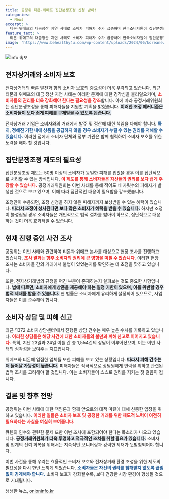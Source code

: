 ```yaml
---
title: 공정위 티몬·위메프 집단분쟁조정 신청 받아!
categories:
  - News
excerpt: >
  티몬·위메프의 대금정산 지연 사태로 소비자 피해자 수가 급증하며 한국소비자원이 집단분쟁조정에 나선다. 공정위가 현장조사에 착수한 가운데, 과거 사례와 다르게 문제 해결이 가능할지 주목된다.
feature_text: >
  티몬·위메프의 대금정산 지연 사태로 소비자 피해자 수가 급증하며 한국소비자원이 집단분쟁조정에 나선다. 공정위가 현장조사에 착수한 가운데, 과거 사례와 다르게 문제 해결이 가능할지 주목된다.
image: 'https://www.behealthy4u.com/wp-content/uploads/2024/06/koreanews.jpg'
---
```


<p><img src="https://www.behealthy4u.com/wp-content/uploads/2024/06/koreanews.jpg" alt="info 속보" /></p>

<h2 data-ke-size="size26">전자상거래와 소비자 보호</h2>

<p data-ke-size="size16"></p>

<p>전자상거래의 빠른 발전과 함께 소비자 보호의 중요성이 더욱 부각되고 있습니다. 최근 티몬과 위메프의 대금 정산 지연 사태는 이러한 문제에 대한 경각심을 불러일으키며, <b><span style="color: #ee2323;">소비자들의 권리를 더욱 강화해야 한다는 필요성을 강조</span></b>합니다. 이에 따라 공정거래위원회는 집단분쟁조정을 통해 피해자들을 지원할 계획을 밝혔습니다. <b><span style="background-color: #21538527;">이러한 조정 메커니즘은 소비자들이 보다 쉽게 피해를 구제받을 수 있도록 돕습니다.</span></b></p>

<p>전자상거래 기업은 소비자와의 거래에서 발주 및 정산에 대한 책임을 다해야 합니다. <b><span style="color: #1a5490;">특히, 정해진 기한 내에 상품을 공급하지 않을 경우 소비자가 누릴 수 있는 권리를 저해할 수 있습니다.</span></b> 이러한 점에서 소비자 단체와 정부 기관은 함께 협력하여 소비자 보호를 위한 노력을 해야 할 것입니다. </p>

<h2 data-ke-size="size26">집단분쟁조정 제도의 필요성</h2>

<p data-ke-size="size16"></p>

<p>집단분쟁조정 제도는 50명 이상의 소비자가 동일한 피해를 입었을 경우 이를 집단적으로 처리할 수 있는 방식입니다. <b><span style="color: #ee2323;">이 제도를 통해 소비자들은 자신들의 권리를 보다 쉽게 주장할 수 있습니다.</span></b> 공정거래위원회는 이번 사태를 통해 적어도 네 자릿수의 피해자가 발생한 것으로 보고 있으며, 이에 따라 집단적인 대응이 필요함을 강조했습니다. </p>

<p>조정안이 수용되면, 조정 신청을 하지 않은 피해자까지 보상받을 수 있는 혜택이 있습니다. <b><span style="background-color: #21538527;">따라서 조정이 성사된다면 보다 많은 소비자가 혜택을 받을 수 있습니다.</span></b> 하지만 조정이 불성립될 경우 소비자들은 개인적으로 법적 절차를 밟아야 하므로, 집단적으로 대응하는 것이 더욱 효과적일 수 있습니다. </p>

<h2 data-ke-size="size26">현재 진행 중인 사건 조사</h2>

<p data-ke-size="size16"></p>

<p>공정위는 이번 사태와 관련하여 티몬과 위메프 본사를 대상으로 현장 조사를 진행하고 있습니다. <b><span style="color: #ee2323;">조사 결과는 향후 소비자의 권리에 큰 영향을 미칠 수 있습니다.</span></b> 이러한 현장 조사는 소비자들 간의 거래에서 불법이 있었는지를 확인하는 데 초점을 맞추고 있습니다. </p>

<p>또한, 전자상거래법의 규정을 어긴 부분이 존재하는지 살펴보는 것도 중요한 사항입니다. <b><span style="background-color: #21538527;">법에 따르면, 소비자에게 상품을 제공해야 하는 일정 기한이 있으며, 이를 위반할 경우 법적 제재를 받을 수 있습니다.</span></b> 현 법률은 소비자에게 유리하게 설정되어 있으므로, 사업자들은 이를 준수해야 합니다. </p>

<h2 data-ke-size="size26">소비자 상담 및 피해 신고</h2>

<p data-ke-size="size16"></p>

<p>최근 ‘1372 소비자상담센터’에서 진행된 상담 건수는 매우 높은 수치를 기록하고 있습니다. <b><span style="color: #ee2323;">이러한 상담들은 해당 사건에 대한 소비자들의 불만과 피해 신고로 이어지고 있습니다.</span></b> 특히, 지난 23일과 24일 이틀 간 총 1,554건의 상담이 이루어졌으며, 이는 이번 사태의 심각성을 보여주는 지표입니다.</p>

<p>위메프와 티몬에 입점한 업체들 또한 피해를 보고 있는 상황입니다. <b><span style="background-color: #21538527;">따라서 피해 건수는 더 늘어날 가능성이 높습니다.</span></b> 피해자들은 적극적으로 상담원에게 연락을 취하고 관련된 법적 조치를 고려해야 할 것입니다. 이는 소비자들이 스스로 권리를 지키는 첫 걸음이 됩니다.</p>

<h2 data-ke-size="size26">결론 및 향후 전망</h2>

<p data-ke-size="size16"></p>

<p>공정위는 이번 사태에 대한 책임론과 함께 앞으로의 대책 마련에 대해 신중한 입장을 취하고 있습니다. <b><span style="color: #ee2323;">이러한 일들은 소비자 보호 및 공정한 거래를 위한 제도적 노력이 여전히 필요하다는 사실을 여실히 보여줍니다.</span></b> </p>

<p>큐텐의 인수와 관련한 문제 또한 이번 조사에 포함되어야 한다는 목소리가 나오고 있습니다. <b><span style="background-color: #21538527;">공정거래위원회가 더욱 투명하고 적극적인 조치를 취할 필요가 있습니다.</span></b> 소비자 및 업계의 신뢰 회복을 위해서는 지속적인 모니터링과 강력한 제재가 뒷받침되어야 합니다. </p>

<p>이번 사건을 통해 우리는 효율적인 소비자 보호와 전자상거래 환경 조성을 위한 제도의 필요성을 다시 한번 느끼게 되었습니다. <b><span style="color: #1a5490;">소비자들은 자신의 권리를 침해받지 않도록 끊임없이 경계해야 합니다.</span></b> 소비자 보호가 강화될수록, 보다 건강한 시장 환경이 형성될 것으로 기대됩니다.</p>

<p data-ke-size="size16"></p>
생생한 뉴스, <a href="https://onioninfo.kr" rel="dofollow">onioninfo.kr</a>


